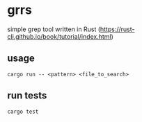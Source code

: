 # grrs

simple grep tool written in Rust (https://rust-cli.github.io/book/tutorial/index.html)

## usage

`cargo run -- <pattern> <file_to_search>`

## run tests

`cargo test`

